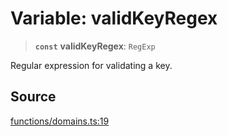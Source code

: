 # Variable: validKeyRegex

> **`const`** **validKeyRegex**: `RegExp`

Regular expression for validating a key.

## Source

[functions/domains.ts:19](https://github.com/bucharitesh/octopop/blob/79bf9c3/packages/utils/src/functions/domains.ts#L19)
